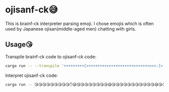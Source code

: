 # ojisanf-ck😅

This is brainf-ck interpreter parsing emoji. I chose emojis which is often used by Japanese ojisan(middle-aged men) chatting with girls.

## Usage😘
Transpile brainf-ck code to ojisanf-ck code:
```bash
cargo run -- --transpile '+++++++++[>++++++++>+++++++++++>+++>+<<<<-]>.>++.+++++++..+++.>+++++.<<+++++++++++++++.>.+++.------.--------.>+.>+.'
```

Interpret ojisanf-ck code:
```bash
cargo run -- 😘😘😘😘😘😘😘😘😘✋😅😘😘😘😘😘😘😘😘😅😘😘😘😘😘😘😘😘😘😘😘😅😘😘😘😅😘😭😭😭😭😚🤟😅💦😅😘😘💦😘😘😘😘😘😘😘💦💦😘😘😘💦😅😘😘😘😘😘💦😭😭😘😘😘😘😘😘😘😘😘😘😘😘😘😘😘💦😅💦😘😘😘💦😚😚😚😚😚😚💦😚😚😚😚😚😚😚😚💦😅😘💦😅😘💦
```